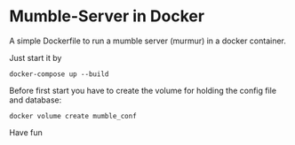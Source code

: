 # Mumble-Server in Docker

A simple Dockerfile to run a mumble server (murmur) in a docker container.

Just start it by

	docker-compose up --build

Before first start you have to create the volume for holding the config file and database:

	docker volume create mumble_conf

Have fun


